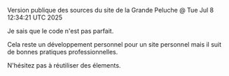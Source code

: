 Version publique des sources du site de la Grande Peluche @ Tue Jul  8 12:34:21 UTC 2025

Je sais que le code n'est pas parfait.

Cela reste un développement personnel pour un site personnel mais il suit de bonnes pratiques professionnelles.

N'hésitez pas à réutiliser des élements.

